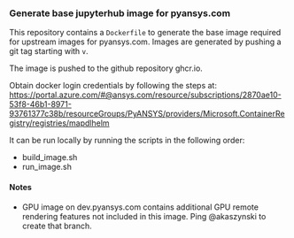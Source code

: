 ### Generate base jupyterhub image for pyansys.com

This repository contains a `Dockerfile` to generate the base image
required for upstream images for pyansys.com.  Images are generated by
pushing a git tag starting with `v`.

The image is pushed to the github repository ghcr.io.

Obtain docker login credentials by following the steps at:
https://portal.azure.com/#@ansys.com/resource/subscriptions/2870ae10-53f8-46b1-8971-93761377c38b/resourceGroups/PyANSYS/providers/Microsoft.ContainerRegistry/registries/mapdlhelm

It can be run locally by running the scripts in the following order:

- build_image.sh
- run_image.sh

#### Notes
 - GPU image on dev.pyansys.com contains additional GPU remote
   rendering features not included in this image.  Ping @akaszynski to
   create that branch.

